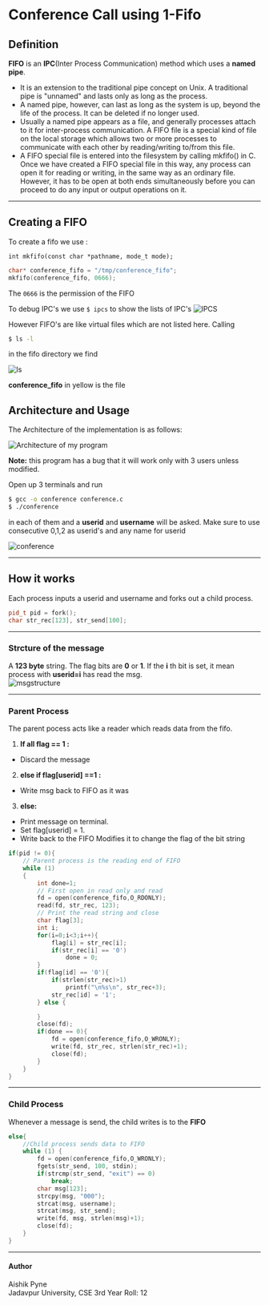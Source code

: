 # Conference Call using 1-Fifo

## Definition

**FIFO** is an **IPC**(Inter Process Communication) method which uses a **named pipe**.

- It is an extension to the traditional pipe concept on Unix. A traditional pipe is "unnamed" and lasts only as long as the process.
- A named pipe, however, can last as long as the system is up, beyond the life of the process. It can be deleted if no longer used.
- Usually a named pipe appears as a file, and generally processes attach to it for inter-process communication. A FIFO file is a special kind of file on the local storage which allows two or more processes to communicate with each other by reading/writing to/from this file.
- A FIFO special file is entered into the filesystem by calling mkfifo() in C. Once we have created a FIFO special file in this way, any process can open it for reading or writing, in the same way as an ordinary file. However, it has to be open at both ends simultaneously before you can proceed to do any input or output operations on it.

--------------------------------------------------------------------------------

## Creating a FIFO

To create a fifo we use :

`int mkfifo(const char *pathname, mode_t mode);`

```c++
char* conference_fifo = "/tmp/conference_fifo";
mkfifo(conference_fifo, 0666);
```

The `0666` is the permission of the FIFO

To debug IPC's we use `$ ipcs` to show the lists of IPC's ![IPCS](Assests/ipcs.png)

However FIFO's are like virtual files which are not listed here. Calling

```bash
$ ls -l
```

in the fifo directory we find

![ls](Assests/ls-l.png)

**conference_fifo** in yellow is the file

## Architecture and Usage

The Architecture of the implementation is as follows:

![Architecture of my program](Assests/fifo4.png)

**Note:** this program has a bug that it will work only with 3 users unless modified.

Open up 3 terminals and run

```bash
$ gcc -o conference conference.c
$ ./conference
```

in each of them and a **userid** and **username** will be asked. Make sure to use consecutive 0,1,2 as userid's and any name for userid

![conference](Assests/conference.png)

--------------------------------------------------------------------------------

## How it works

Each process inputs a userid and username and forks out a child process.

```c++
pid_t pid = fork();
char str_rec[123], str_send[100];
```

--------------------------------------------------------------------------------

### Strcture of the message

A **123 byte** string. The flag bits are **0** or **1**. If the **i** th bit is set, it mean process with **userid=i** has read the msg.<br>
![msgstructure](Assests/msg.png)

--------------------------------------------------------------------------------

### Parent Process

The parent pocess acts like a reader which reads data from the fifo.

1. **If all flag == 1 :**

  - Discard the message

2. **else if flag[userid] ==1 :**

  - Write msg back to FIFO as it was

3. **else:**

  - Print message on terminal.
  - Set flag[userid] = 1.
  - Write back to the FIFO Modifies it to change the flag of the bit string

```c++
if(pid != 0){
    // Parent process is the reading end of FIFO
    while (1)
    {
        int done=1;
        // First open in read only and read
        fd = open(conference_fifo,O_RDONLY);
        read(fd, str_rec, 123);
        // Print the read string and close
        char flag[3];
        int i;
        for(i=0;i<3;i++){
            flag[i] = str_rec[i];
            if(str_rec[i] == '0')
                done = 0;
        }
        if(flag[id] == '0'){
            if(strlen(str_rec)>1)
                printf("\n%s\n", str_rec+3);
            str_rec[id] = '1';
        } else {

        }
        close(fd);
        if(done == 0){
            fd = open(conference_fifo,O_WRONLY);
            write(fd, str_rec, strlen(str_rec)+1);
            close(fd);
        }
    }
}
```

--------------------------------------------------------------------------------

### Child Process

Whenever a message is send, the child writes is to the **FIFO**

```c++
else{
    //Child process sends data to FIFO
    while (1) {
        fd = open(conference_fifo,O_WRONLY);
        fgets(str_send, 100, stdin);
        if(strcmp(str_send, "exit") == 0)
            break;
        char msg[123];
        strcpy(msg, "000");
        strcat(msg, username);
        strcat(msg, str_send);
        write(fd, msg, strlen(msg)+1);
        close(fd);
    }
}
```

--------------------------------------------------------------------------------
#### Author
Aishik Pyne  
Jadavpur University, CSE 3rd Year
Roll: 12

